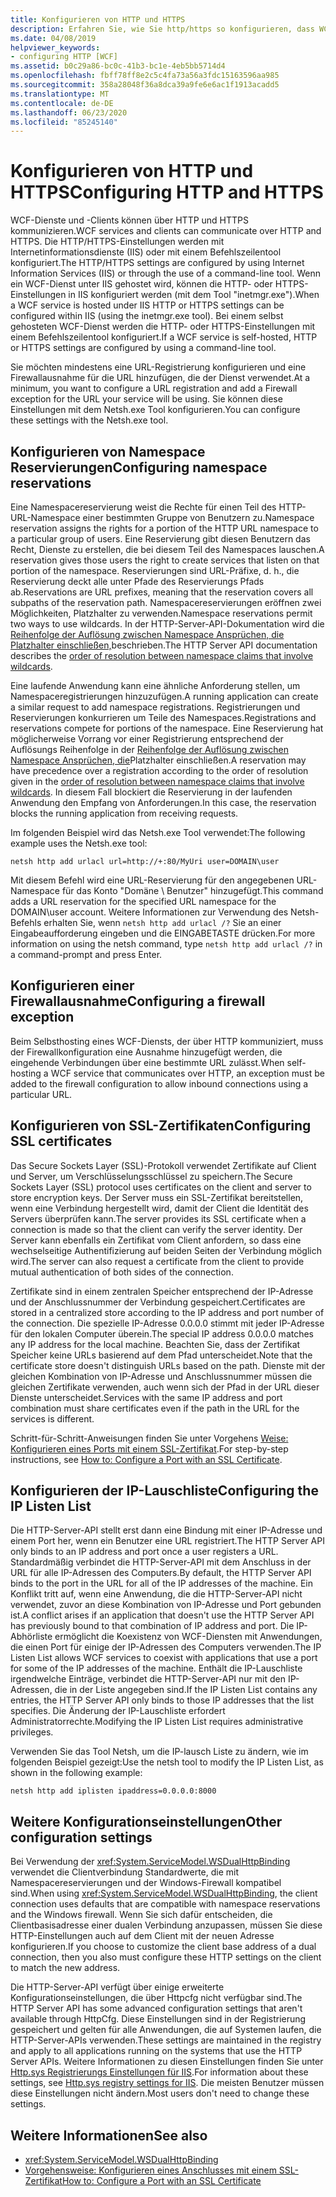 ```yaml
---
title: Konfigurieren von HTTP und HTTPS
description: Erfahren Sie, wie Sie http/https so konfigurieren, dass WCF-Dienste und-Clients kommunizieren können. Konfigurieren Sie eine URL-Registrierung und eine Firewallausnahme, indem Sie Netsh.exe verwenden.
ms.date: 04/08/2019
helpviewer_keywords:
- configuring HTTP [WCF]
ms.assetid: b0c29a86-bc0c-41b3-bc1e-4eb5bb5714d4
ms.openlocfilehash: fbff78ff8e2c5c4fa73a56a3fdc15163596aa985
ms.sourcegitcommit: 358a28048f36a8dca39a9fe6e6ac1f1913acadd5
ms.translationtype: MT
ms.contentlocale: de-DE
ms.lasthandoff: 06/23/2020
ms.locfileid: "85245140"
---
```

# <a name="configuring-http-and-https"></a><span data-ttu-id="c77be-104">Konfigurieren von HTTP und HTTPS</span><span class="sxs-lookup"><span data-stu-id="c77be-104">Configuring HTTP and HTTPS</span></span>

<span data-ttu-id="c77be-105">WCF-Dienste und -Clients können über HTTP und HTTPS kommunizieren.</span><span class="sxs-lookup"><span data-stu-id="c77be-105">WCF services and clients can communicate over HTTP and HTTPS.</span></span> <span data-ttu-id="c77be-106">Die HTTP/HTTPS-Einstellungen werden mit Internetinformationsdienste (IIS) oder mit einem Befehlszeilentool konfiguriert.</span><span class="sxs-lookup"><span data-stu-id="c77be-106">The HTTP/HTTPS settings are configured by using Internet Information Services (IIS) or through the use of a command-line tool.</span></span> <span data-ttu-id="c77be-107">Wenn ein WCF-Dienst unter IIS gehostet wird, können die HTTP- oder HTTPS-Einstellungen in IIS konfiguriert werden (mit dem Tool "inetmgr.exe").</span><span class="sxs-lookup"><span data-stu-id="c77be-107">When a WCF service is hosted under IIS HTTP or HTTPS settings can be configured within IIS (using the inetmgr.exe tool).</span></span> <span data-ttu-id="c77be-108">Bei einem selbst gehosteten WCF-Dienst werden die HTTP- oder HTTPS-Einstellungen mit einem Befehlszeilentool konfiguriert.</span><span class="sxs-lookup"><span data-stu-id="c77be-108">If a WCF service is self-hosted, HTTP or HTTPS settings are configured by using a command-line tool.</span></span>

<span data-ttu-id="c77be-109">Sie möchten mindestens eine URL-Registrierung konfigurieren und eine Firewallausnahme für die URL hinzufügen, die der Dienst verwendet.</span><span class="sxs-lookup"><span data-stu-id="c77be-109">At a minimum, you want to configure a URL registration and add a Firewall exception for the URL your service will be using.</span></span> <span data-ttu-id="c77be-110">Sie können diese Einstellungen mit dem Netsh.exe Tool konfigurieren.</span><span class="sxs-lookup"><span data-stu-id="c77be-110">You can configure these settings with the Netsh.exe tool.</span></span>

## <a name="configuring-namespace-reservations"></a><span data-ttu-id="c77be-111">Konfigurieren von Namespace Reservierungen</span><span class="sxs-lookup"><span data-stu-id="c77be-111">Configuring namespace reservations</span></span>

<span data-ttu-id="c77be-112">Eine Namespacereservierung weist die Rechte für einen Teil des HTTP-URL-Namespace einer bestimmten Gruppe von Benutzern zu.</span><span class="sxs-lookup"><span data-stu-id="c77be-112">Namespace reservation assigns the rights for a portion of the HTTP URL namespace to a particular group of users.</span></span> <span data-ttu-id="c77be-113">Eine Reservierung gibt diesen Benutzern das Recht, Dienste zu erstellen, die bei diesem Teil des Namespaces lauschen.</span><span class="sxs-lookup"><span data-stu-id="c77be-113">A reservation gives those users the right to create services that listen on that portion of the namespace.</span></span> <span data-ttu-id="c77be-114">Reservierungen sind URL-Präfixe, d. h., die Reservierung deckt alle unter Pfade des Reservierungs Pfads ab.</span><span class="sxs-lookup"><span data-stu-id="c77be-114">Reservations are URL prefixes, meaning that the reservation covers all subpaths of the reservation path.</span></span> <span data-ttu-id="c77be-115">Namespacereservierungen eröffnen zwei Möglichkeiten, Platzhalter zu verwenden.</span><span class="sxs-lookup"><span data-stu-id="c77be-115">Namespace reservations permit two ways to use wildcards.</span></span> <span data-ttu-id="c77be-116">In der HTTP-Server-API-Dokumentation wird die [Reihenfolge der Auflösung zwischen Namespace Ansprüchen, die Platzhalter einschließen,](/windows/desktop/Http/routing-incoming-requests)beschrieben.</span><span class="sxs-lookup"><span data-stu-id="c77be-116">The HTTP Server API documentation describes the [order of resolution between namespace claims that involve wildcards](/windows/desktop/Http/routing-incoming-requests).</span></span>

<span data-ttu-id="c77be-117">Eine laufende Anwendung kann eine ähnliche Anforderung stellen, um Namespaceregistrierungen hinzuzufügen.</span><span class="sxs-lookup"><span data-stu-id="c77be-117">A running application can create a similar request to add namespace registrations.</span></span> <span data-ttu-id="c77be-118">Registrierungen und Reservierungen konkurrieren um Teile des Namespaces.</span><span class="sxs-lookup"><span data-stu-id="c77be-118">Registrations and reservations compete for portions of the namespace.</span></span> <span data-ttu-id="c77be-119">Eine Reservierung hat möglicherweise Vorrang vor einer Registrierung entsprechend der Auflösungs Reihenfolge in der [Reihenfolge der Auflösung zwischen Namespace Ansprüchen, die](/windows/desktop/Http/routing-incoming-requests)Platzhalter einschließen.</span><span class="sxs-lookup"><span data-stu-id="c77be-119">A reservation may have precedence over a registration according to the order of resolution given in the [order of resolution between namespace claims that involve wildcards](/windows/desktop/Http/routing-incoming-requests).</span></span> <span data-ttu-id="c77be-120">In diesem Fall blockiert die Reservierung in der laufenden Anwendung den Empfang von Anforderungen.</span><span class="sxs-lookup"><span data-stu-id="c77be-120">In this case, the reservation blocks the running application from receiving requests.</span></span>

<span data-ttu-id="c77be-121">Im folgenden Beispiel wird das Netsh.exe Tool verwendet:</span><span class="sxs-lookup"><span data-stu-id="c77be-121">The following example uses the Netsh.exe tool:</span></span>

```console
netsh http add urlacl url=http://+:80/MyUri user=DOMAIN\user
```

<span data-ttu-id="c77be-122">Mit diesem Befehl wird eine URL-Reservierung für den angegebenen URL-Namespace für das Konto "Domäne \ Benutzer" hinzugefügt.</span><span class="sxs-lookup"><span data-stu-id="c77be-122">This command adds a URL reservation for the specified URL namespace for the DOMAIN\user account.</span></span> <span data-ttu-id="c77be-123">Weitere Informationen zur Verwendung des Netsh-Befehls erhalten Sie, wenn `netsh http add urlacl /?` Sie an einer Eingabeaufforderung eingeben und die EINGABETASTE drücken.</span><span class="sxs-lookup"><span data-stu-id="c77be-123">For more information on using the netsh command, type `netsh http add urlacl /?` in a command-prompt and press Enter.</span></span>

## <a name="configuring-a-firewall-exception"></a><span data-ttu-id="c77be-124">Konfigurieren einer Firewallausnahme</span><span class="sxs-lookup"><span data-stu-id="c77be-124">Configuring a firewall exception</span></span>

<span data-ttu-id="c77be-125">Beim Selbsthosting eines WCF-Diensts, der über HTTP kommuniziert, muss der Firewallkonfiguration eine Ausnahme hinzugefügt werden, die eingehende Verbindungen über eine bestimmte URL zulässt.</span><span class="sxs-lookup"><span data-stu-id="c77be-125">When self-hosting a WCF service that communicates over HTTP, an exception must be added to the firewall configuration to allow inbound connections using a particular URL.</span></span>

## <a name="configuring-ssl-certificates"></a><span data-ttu-id="c77be-126">Konfigurieren von SSL-Zertifikaten</span><span class="sxs-lookup"><span data-stu-id="c77be-126">Configuring SSL certificates</span></span>

<span data-ttu-id="c77be-127">Das Secure Sockets Layer (SSL)-Protokoll verwendet Zertifikate auf Client und Server, um Verschlüsselungsschlüssel zu speichern.</span><span class="sxs-lookup"><span data-stu-id="c77be-127">The Secure Sockets Layer (SSL) protocol uses certificates on the client and server to store encryption keys.</span></span> <span data-ttu-id="c77be-128">Der Server muss ein SSL-Zertifikat bereitstellen, wenn eine Verbindung hergestellt wird, damit der Client die Identität des Servers überprüfen kann.</span><span class="sxs-lookup"><span data-stu-id="c77be-128">The server provides its SSL certificate when a connection is made so that the client can verify the server identity.</span></span> <span data-ttu-id="c77be-129">Der Server kann ebenfalls ein Zertifikat vom Client anfordern, so dass eine wechselseitige Authentifizierung auf beiden Seiten der Verbindung möglich wird.</span><span class="sxs-lookup"><span data-stu-id="c77be-129">The server can also request a certificate from the client to provide mutual authentication of both sides of the connection.</span></span>

<span data-ttu-id="c77be-130">Zertifikate sind in einem zentralen Speicher entsprechend der IP-Adresse und der Anschlussnummer der Verbindung gespeichert.</span><span class="sxs-lookup"><span data-stu-id="c77be-130">Certificates are stored in a centralized store according to the IP address and port number of the connection.</span></span> <span data-ttu-id="c77be-131">Die spezielle IP-Adresse 0.0.0.0 stimmt mit jeder IP-Adresse für den lokalen Computer überein.</span><span class="sxs-lookup"><span data-stu-id="c77be-131">The special IP address 0.0.0.0 matches any IP address for the local machine.</span></span> <span data-ttu-id="c77be-132">Beachten Sie, dass der Zertifikat Speicher keine URLs basierend auf dem Pfad unterscheidet.</span><span class="sxs-lookup"><span data-stu-id="c77be-132">Note that the certificate store doesn't distinguish URLs based on the path.</span></span> <span data-ttu-id="c77be-133">Dienste mit der gleichen Kombination von IP-Adresse und Anschlussnummer müssen die gleichen Zertifikate verwenden, auch wenn sich der Pfad in der URL dieser Dienste unterscheidet.</span><span class="sxs-lookup"><span data-stu-id="c77be-133">Services with the same IP address and port combination must share certificates even if the path in the URL for the services is different.</span></span>

<span data-ttu-id="c77be-134">Schritt-für-Schritt-Anweisungen finden Sie unter Vorgehens [Weise: Konfigurieren eines Ports mit einem SSL-Zertifikat](how-to-configure-a-port-with-an-ssl-certificate.md).</span><span class="sxs-lookup"><span data-stu-id="c77be-134">For step-by-step instructions, see [How to: Configure a Port with an SSL Certificate](how-to-configure-a-port-with-an-ssl-certificate.md).</span></span>

## <a name="configuring-the-ip-listen-list"></a><span data-ttu-id="c77be-135">Konfigurieren der IP-Lauschliste</span><span class="sxs-lookup"><span data-stu-id="c77be-135">Configuring the IP Listen List</span></span>

<span data-ttu-id="c77be-136">Die HTTP-Server-API stellt erst dann eine Bindung mit einer IP-Adresse und einem Port her, wenn ein Benutzer eine URL registriert.</span><span class="sxs-lookup"><span data-stu-id="c77be-136">The HTTP Server API only binds to an IP address and port once a user registers a URL.</span></span> <span data-ttu-id="c77be-137">Standardmäßig verbindet die HTTP-Server-API mit dem Anschluss in der URL für alle IP-Adressen des Computers.</span><span class="sxs-lookup"><span data-stu-id="c77be-137">By default, the HTTP Server API binds to the port in the URL for all of the IP addresses of the machine.</span></span> <span data-ttu-id="c77be-138">Ein Konflikt tritt auf, wenn eine Anwendung, die die HTTP-Server-API nicht verwendet, zuvor an diese Kombination von IP-Adresse und Port gebunden ist.</span><span class="sxs-lookup"><span data-stu-id="c77be-138">A conflict arises if an application that doesn't use the HTTP Server API has previously bound to that combination of IP address and port.</span></span> <span data-ttu-id="c77be-139">Die IP-Abhörliste ermöglicht die Koexistenz von WCF-Diensten mit Anwendungen, die einen Port für einige der IP-Adressen des Computers verwenden.</span><span class="sxs-lookup"><span data-stu-id="c77be-139">The IP Listen List allows WCF services to coexist with applications that use a port for some of the IP addresses of the machine.</span></span> <span data-ttu-id="c77be-140">Enthält die IP-Lauschliste irgendwelche Einträge, verbindet die HTTP-Server-API nur mit den IP-Adressen, die in der Liste angegeben sind.</span><span class="sxs-lookup"><span data-stu-id="c77be-140">If the IP Listen List contains any entries, the HTTP Server API only binds to those IP addresses that the list specifies.</span></span> <span data-ttu-id="c77be-141">Die Änderung der IP-Lauschliste erfordert Administratorrechte.</span><span class="sxs-lookup"><span data-stu-id="c77be-141">Modifying the IP Listen List requires administrative privileges.</span></span>

<span data-ttu-id="c77be-142">Verwenden Sie das Tool Netsh, um die IP-lausch Liste zu ändern, wie im folgenden Beispiel gezeigt:</span><span class="sxs-lookup"><span data-stu-id="c77be-142">Use the netsh tool to modify the IP Listen List, as shown in the following example:</span></span>

```console
netsh http add iplisten ipaddress=0.0.0.0:8000
```

## <a name="other-configuration-settings"></a><span data-ttu-id="c77be-143">Weitere Konfigurationseinstellungen</span><span class="sxs-lookup"><span data-stu-id="c77be-143">Other configuration settings</span></span>

<span data-ttu-id="c77be-144">Bei Verwendung der <xref:System.ServiceModel.WSDualHttpBinding> verwendet die Clientverbindung Standardwerte, die mit Namespacereservierungen und der Windows-Firewall kompatibel sind.</span><span class="sxs-lookup"><span data-stu-id="c77be-144">When using <xref:System.ServiceModel.WSDualHttpBinding>, the client connection uses defaults that are compatible with namespace reservations and the Windows firewall.</span></span> <span data-ttu-id="c77be-145">Wenn Sie sich dafür entscheiden, die Clientbasisadresse einer dualen Verbindung anzupassen, müssen Sie diese HTTP-Einstellungen auch auf dem Client mit der neuen Adresse konfigurieren.</span><span class="sxs-lookup"><span data-stu-id="c77be-145">If you choose to customize the client base address of a dual connection, then you also must configure these HTTP settings on the client to match the new address.</span></span>

<span data-ttu-id="c77be-146">Die HTTP-Server-API verfügt über einige erweiterte Konfigurationseinstellungen, die über Httpcfg nicht verfügbar sind.</span><span class="sxs-lookup"><span data-stu-id="c77be-146">The HTTP Server API has some advanced configuration settings that aren't available through HttpCfg.</span></span> <span data-ttu-id="c77be-147">Diese Einstellungen sind in der Registrierung gespeichert und gelten für alle Anwendungen, die auf Systemen laufen, die HTTP-Server-APIs verwenden.</span><span class="sxs-lookup"><span data-stu-id="c77be-147">These settings are maintained in the registry and apply to all applications running on the systems that use the HTTP Server APIs.</span></span> <span data-ttu-id="c77be-148">Weitere Informationen zu diesen Einstellungen finden Sie unter [Http.sys Registrierungs Einstellungen für IIS](https://support.microsoft.com/help/820129/http-sys-registry-settings-for-windows).</span><span class="sxs-lookup"><span data-stu-id="c77be-148">For information about these settings, see [Http.sys registry settings for IIS](https://support.microsoft.com/help/820129/http-sys-registry-settings-for-windows).</span></span> <span data-ttu-id="c77be-149">Die meisten Benutzer müssen diese Einstellungen nicht ändern.</span><span class="sxs-lookup"><span data-stu-id="c77be-149">Most users don't need to change these settings.</span></span>

## <a name="see-also"></a><span data-ttu-id="c77be-150">Weitere Informationen</span><span class="sxs-lookup"><span data-stu-id="c77be-150">See also</span></span>

- <xref:System.ServiceModel.WSDualHttpBinding>
- [<span data-ttu-id="c77be-151">Vorgehensweise: Konfigurieren eines Anschlusses mit einem SSL-Zertifikat</span><span class="sxs-lookup"><span data-stu-id="c77be-151">How to: Configure a Port with an SSL Certificate</span></span>](how-to-configure-a-port-with-an-ssl-certificate.md)
